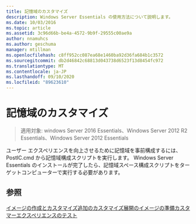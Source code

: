 ```yaml
---
title: 記憶域のカスタマイズ
description: Windows Server Essentials の使用方法について説明します。
ms.date: 10/03/2016
ms.topic: article
ms.assetid: 3c96d66b-be4a-4572-9b9f-29555c00ae9a
author: nnamuhcs
ms.author: geschuma
manager: mtillman
ms.openlocfilehash: c8ff952cc087ea68e1460ba92d36fa684b1c3572
ms.sourcegitcommit: db2d46842c68813d043738d6523f13d8454fc972
ms.translationtype: MT
ms.contentlocale: ja-JP
ms.lasthandoff: 09/10/2020
ms.locfileid: "89623610"
---
```

# <a name="customize-storage-spaces"></a>記憶域のカスタマイズ

>適用対象: windows Server 2016 Essentials、Windows Server 2012 R2 Essentials、Windows Server 2012 Essentials

ユーザー エクスペリエンスを向上させるために記憶域を事前構成するには、PostIC.cmd から記憶域構成スクリプトを実行します。 Windows Server Essentials のインストールが完了したら、記憶域スペース構成スクリプトをターゲットコンピューターで実行する必要があります。

## <a name="see-also"></a>参照

 [イメージの作成とカスタマイズ追加の](Creating-and-Customizing-the-Image.md)[カスタマイズ](Additional-Customizations.md)[展開のイメージの準備](Preparing-the-Image-for-Deployment.md)[カスタマーエクスペリエンスのテスト](Testing-the-Customer-Experience.md)

